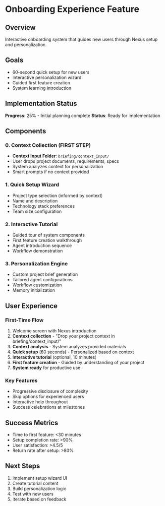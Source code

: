 # Onboarding Experience Feature

## Overview
Interactive onboarding system that guides new users through Nexus setup and personalization.

## Goals
- 60-second quick setup for new users
- Interactive personalization wizard
- Guided first feature creation
- System learning introduction

## Implementation Status
**Progress**: 25% - Initial planning complete
**Status**: Ready for implementation

## Components

### 0. Context Collection (FIRST STEP)
- **Context Input Folder**: `briefing/context_input/`
- User drops project documents, requirements, specs
- System analyzes context for personalization
- Smart prompts if no context provided

### 1. Quick Setup Wizard
- Project type selection (informed by context)
- Name and description
- Technology stack preferences
- Team size configuration

### 2. Interactive Tutorial
- Guided tour of system components
- First feature creation walkthrough
- Agent introduction sequence
- Workflow demonstration

### 3. Personalization Engine
- Custom project brief generation
- Tailored agent configurations
- Workflow customization
- Memory initialization

## User Experience

### First-Time Flow
1. Welcome screen with Nexus introduction
2. **Context collection** - "Drop your project context in briefing/context_input/"
3. **Context analysis** - System analyzes provided materials
4. **Quick setup** (60 seconds) - Personalized based on context
5. **Interactive tutorial** (optional, 10 minutes)
6. **First feature creation** - Guided by understanding of your project
7. **System ready** for productive use

### Key Features
- Progressive disclosure of complexity
- Skip options for experienced users
- Interactive help throughout
- Success celebrations at milestones

## Success Metrics
- Time to first feature: <30 minutes
- Setup completion rate: >90%
- User satisfaction: >4.5/5
- Return rate after setup: >80%

## Next Steps
1. Implement setup wizard UI
2. Create tutorial content
3. Build personalization logic
4. Test with new users
5. Iterate based on feedback